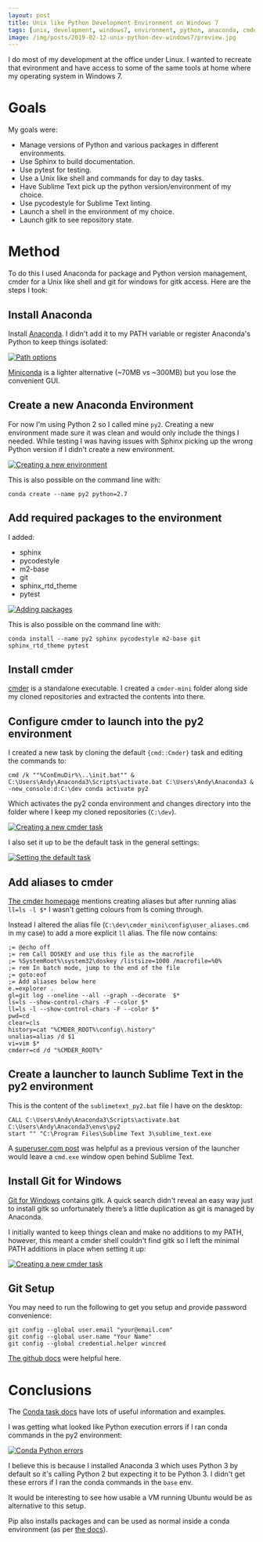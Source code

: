 ```yaml
---
layout: post
title: Unix like Python Development Environment on Windows 7
tags: [unix, development, windows7, environment, python, anaconda, cmder]
image: /img/posts/2019-02-12-unix-python-dev-windows7/preview.jpg
---
```


I do most of my development at the office under Linux. I wanted to recreate that evironment and have access to some of the same tools at home where my operating system in Windows 7.

Goals
=====

My goals were:

* Manage versions of Python and various packages in different environments.
* Use Sphinx to build documentation.
* Use pytest for testing.
* Use a Unix like shell and commands for day to day tasks.
* Have Sublime Text pick up the python version/environment of my choice.
* Use pycodestyle for Sublime Text linting.
* Launch a shell in the environment of my choice.
* Launch gitk to see repository state.

Method
======

To do this I used Anaconda for package and Python version management, cmder for a Unix like shell and git for windows for gitk access. Here are the steps I took:

Install Anaconda
----------------

Install [Anaconda](https://www.anaconda.com/distribution/). I didn't add it to my PATH variable or register Anaconda's Python to keep things isolated:

[![Path options](/img/posts/2019-02-12-unix-python-dev-windows7/anaconda-no-system.jpg)](/img/posts/2019-02-12-unix-python-dev-windows7/anaconda-no-system.jpg)

[Miniconda](https://www.anaconda.com/distribution/) is a lighter alternative
(~70MB vs ~300MB) but you lose the convenient GUI.


Create a new Anaconda Environment
---------------------------------

For now I'm using Python 2 so I called mine `py2`. Creating a new environment made sure it was clean and would only include the things I needed. While testing I was having issues with Sphinx picking up the wrong Python version if I didn't create a new environment.

[![Creating a new environment](/img/posts/2019-02-12-unix-python-dev-windows7/anaconda-py2-env.jpg)](/img/posts/2019-02-12-unix-python-dev-windows7/anaconda-py2-env.jpg)

This is also possible on the command line with:

```
conda create --name py2 python=2.7
```

Add required packages to the environment
----------------------------------------

I added:

* sphinx
* pycodestyle
* m2-base
* git
* sphinx_rtd_theme
* pytest

[![Adding packages](/img/posts/2019-02-12-unix-python-dev-windows7/anaconda-packages.jpg)](/img/posts/2019-02-12-unix-python-dev-windows7/anaconda-packages.jpg)

This is also possible on the command line with:

```
conda install --name py2 sphinx pycodestyle m2-base git sphinx_rtd_theme pytest
```

Install cmder
-------------

[cmder](https://cmder.net/) is a standalone executable. I created a `cmder-mini` folder along side my cloned repositories and extracted the contents into there.

Configure cmder to launch into the py2 environment
--------------------------------------------------

I created a new task by cloning the default `{cmd::Cmder}` task and editing the commands to:

```
cmd /k ""%ConEmuDir%\..\init.bat"" & C:\Users\Andy\Anaconda3\Scripts\activate.bat C:\Users\Andy\Anaconda3 & -new_console:d:C:\dev conda activate py2
```

Which activates the py2 conda environment and changes directory into the folder where I keep my cloned repositories (`C:\dev`).

[![Creating a new cmder task](/img/posts/2019-02-12-unix-python-dev-windows7/cmder-settings.jpg)](/img/posts/2019-02-12-unix-python-dev-windows7/cmder-settings.jpg)

I also set it up to be the default task in the general settings:

[![Setting the default task](/img/posts/2019-02-12-unix-python-dev-windows7/cmder-settings-startup.jpg)](/img/posts/2019-02-12-unix-python-dev-windows7/cmder-settings-startup.jpg)

Add aliases to cmder
--------------------

[The cmder homepage](https://cmder.net/) mentions creating aliases but after running alias `ll=ls -l $*` I wasn't getting colours from ls coming through.

Instead I altered the alias file (`C:\dev\cmder_mini\config\user_aliases.cmd` in my case) to add a more explicit `ll` alias. The file now contains:

```
;= @echo off
;= rem Call DOSKEY and use this file as the macrofile
;= %SystemRoot%\system32\doskey /listsize=1000 /macrofile=%0%
;= rem In batch mode, jump to the end of the file
;= goto:eof
;= Add aliases below here
e.=explorer .
gl=git log --oneline --all --graph --decorate  $*
ls=ls --show-control-chars -F --color $*
ll=ls -l --show-control-chars -F --color $*
pwd=cd
clear=cls
history=cat "%CMDER_ROOT%\config\.history"
unalias=alias /d $1
vi=vim $*
cmderr=cd /d "%CMDER_ROOT%"
```

Create a launcher to launch Sublime Text in the py2 environment
---------------------------------------------------------------

This is the content of the `sublimetext_py2.bat` file I have on the desktop:

```
CALL C:\Users\Andy\Anaconda3\Scripts\activate.bat C:\Users\Andy\Anaconda3\envs\py2
start "" "C:\Program Files\Sublime Text 3\sublime_text.exe
```

A [superuser.com post](https://superuser.com/questions/192550/why-wont-cmd-exit-after-execution-of-batch-file) was helpful as a previous version of the launcher would leave a `cmd.exe` window open behind Sublime Text.

Install Git for Windows
-----------------------

[Git for Windows](https://git-scm.com/downloads) contains gitk. A quick search didn't reveal an easy way just to install gitk so unfortunately  there’s a little duplication as git is managed by Anaconda.

I initially wanted to keep things clean and make no additions to my PATH, however, this meant a cmder shell couldn't find gitk so I left the minimal PATH additions in place when setting it up:

[![Creating a new cmder task](/img/posts/2019-02-12-unix-python-dev-windows7/git-windows-path.jpg)](/img/posts/2019-02-12-unix-python-dev-windows7/git-windows-path.jpg)

Git Setup
---------

You may need to run the following to get you setup and provide password convenience:
```
git config --global user.email "your@email.com"
git config --global user.name "Your Name"
git config --global credential.helper wincred
```

[The github docs](https://help.github.com/en/articles/caching-your-github-password-in-git) were helpful here.

Conclusions
===========

The [Conda task docs](https://docs.conda.io/projects/conda/en/latest/user-guide/tasks/index.html) have lots of useful information and examples.

I was getting what looked like Python execution errors if I ran conda commands in the py2 environment:

[![Conda Python errors](/img/posts/2019-02-12-unix-python-dev-windows7/conda-python-errors.jpg)](/img/posts/2019-02-12-unix-python-dev-windows7/conda-python-errors.jpg)

I believe this is because I installed Anaconda 3 which uses Python 3 by default so it's calling Python 2 but expecting it to be Python 3. I didn't get these errors if I ran the conda commands in the `base` env.

It would be interesting to see how usable a VM running Ubuntu would be as alternative to this setup.

Pip also installs packages and can be used as normal inside a conda environment (as per [the docs](https://docs.conda.io/projects/conda/en/latest/user-guide/tasks/manage-pkgs.html#installing-non-conda-packages)).